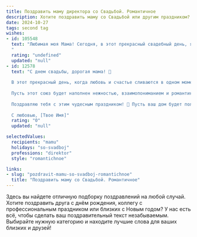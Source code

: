 ```yaml
---
title: Поздравить маму директора со Свадьбой. Романтичное
description: Хотите поздравить маму со Свадьбой или другим праздником? Наш ИИ создаст незабываемое поздравление, а вы обязательно выделитесь среди других.  
date: 2024-10-27
tags: second tag
wishes:
- id: 105548
  text: "Любимая моя Мама! Сегодня, в этот прекрасный свадебный день, я хочу сказать тебе, что ты – воплощение любви и элегантности, директор своего сердца и семьи.  Пусть ваша совместная жизнь будет такой же яркой и прекрасной, как этот праздник.  Счастья вам, нежности и бесконечной любви!
  "
  rating: "undefined"
  updated: "null"
- id: 12578
  text: "С днем свадьбы, дорогая мама! 💐
  
  В этот прекрасный день, когда любовь и счастье сливаются в одном моменте, я хочу поздравить тебя, моя уважаемая и любимая мама-директор. Твоя мудрость и забота всегда были для меня примером, и сегодня, в день твоей свадьбы, я с радостью вижу, как ты сияешь от счастья.
  
  Пусть этот союз будет наполнен нежностью, взаимопониманием и романтикой. Пусть каждый день, проведенный вместе, будет новым приключением, а каждый взгляд и улыбка будут говорить о глубокой любви, которая связывает вас.
  
  Поздравляю тебя с этим чудесным праздником! 🎉 Пусть ваш дом будет полон тепла и уюта, а ваши сердца — полной гармонии. Счастья, здоровья и бесконечных романтических вечеров!
  
  С любовью, [Твое Имя]"
  rating: "0"
  updated: "null"

selectedValues:
  recipients: "mamu"
  holidays: "so-svadboj"
  professions: "direktor"
  style: "romantichnoe"

links:
- slug: "pozdravit-mamu-so-svadboj-romantichnoe"
  title: "Поздравить маму со Свадьбой. Романтичное"
---
```


Здесь вы найдете отличную подборку поздравлений на любой случай. 
Хотите поздравить друга с днём рождения, коллегу с профессиональным праздником или близких с Новым годом? У нас есть всё, чтобы сделать ваш поздравительный текст незабываемым. Выбирайте нужную категорию и находите лучшие слова для ваших близких и друзей!
